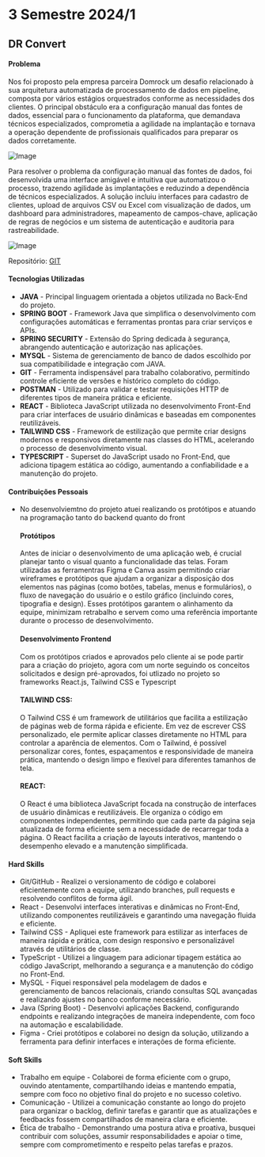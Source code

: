 # 3 Semestre 2024/1
## DR Convert

#### Problema
Nos foi proposto pela empresa parceira Domrock  um desafio relacionado à sua arquitetura automatizada de processamento de dados em pipeline, composta por vários estágios orquestrados conforme as necessidades dos clientes. O principal obstáculo era a configuração manual das fontes de dados, essencial para o funcionamento da plataforma, que demandava técnicos especializados, comprometia a agilidade na implantação e tornava a operação dependente de profissionais qualificados para preparar os dados corretamente.

![Image](https://github.com/user-attachments/assets/ba82ebfc-fec5-4d79-875d-50c28cb205aa)

Para resolver o problema da configuração manual das fontes de dados, foi desenvolvida uma interface amigável e intuitiva que automatizou o processo, trazendo agilidade às implantações e reduzindo a dependência de técnicos especializados. A solução incluiu interfaces para cadastro de clientes, upload de arquivos CSV ou Excel com visualização de dados, um dashboard para administradores, mapeamento de campos-chave, aplicação de regras de negócios e um sistema de autenticação e auditoria para rastreabilidade.

![Image](https://github.com/user-attachments/assets/bbe1c860-5cfd-4db9-86ca-bebc4695c94a)

Repositório: <a href="https://github.com/Equipe-Void/drconvert.git">GIT</a>

#### Tecnologias Utilizadas
- **JAVA** - Principal linguagem orientada a objetos utilizada no Back-End do projeto.  
- **SPRING BOOT** - Framework Java que simplifica o desenvolvimento com configurações automáticas e ferramentas prontas para criar serviços e APIs.  
- **SPRING SECURITY** - Extensão do Spring dedicada à segurança, abrangendo autenticação e autorização nas aplicações.  
- **MYSQL** - Sistema de gerenciamento de banco de dados escolhido por sua compatibilidade e integração com JAVA.  
- **GIT** - Ferramenta indispensável para trabalho colaborativo, permitindo controle eficiente de versões e histórico completo do código.  
- **POSTMAN** - Utilizado para validar e testar requisições HTTP de diferentes tipos de maneira prática e eficiente.  
- **REACT** - Biblioteca JavaScript utilizada no desenvolvimento Front-End para criar interfaces de usuário dinâmicas e baseadas em componentes reutilizáveis.  
- **TAILWIND CSS** - Framework de estilização que permite criar designs modernos e responsivos diretamente nas classes do HTML, acelerando o processo de desenvolvimento visual.  
- **TYPESCRIPT** - Superset do JavaScript usado no Front-End, que adiciona tipagem estática ao código, aumentando a confiabilidade e a manutenção do projeto.  

#### Contribuições Pessoais
- No desenvolviemtno do projeto atuei realizando os protótipos e atuando na programação tanto do backend quanto do front 
    #### Protótipos
    Antes de iniciar o desenvolvimento de uma aplicação web, é crucial planejar tanto o visual quanto a funcionalidade das telas. Foram utilizadas as ferramentras Figma e Canva assim permitindo criar wireframes e protótipos que ajudam a organizar a disposição dos elementos nas páginas (como botões, tabelas, menus e formulários), o fluxo de navegação do usuário e o estilo gráfico (incluindo cores, tipografia e design). Esses protótipos garantem o alinhamento da equipe, minimizam retrabalho e servem como uma referência importante durante o processo de desenvolvimento.
    
    #### Desenvolvimento Frontend
    Com os protótipos criados e aprovados pelo cliente ai se pode partir para a criação do priojeto, agora com um norte seguindo os conceitos solicitados e design pré-aprovados, foi utlizado no projeto so frameworks React.js, Tailwind CSS e Typescript
    
    #### TAILWIND CSS:
    O Tailwind CSS é um framework de utilitários que facilita a estilização de páginas web de forma rápida e eficiente. Em vez de escrever CSS personalizado, ele permite aplicar classes diretamente no HTML para controlar a aparência de elementos. Com o Tailwind, é possível personalizar cores, fontes, espaçamentos e responsividade de maneira prática, mantendo o design limpo e flexível para diferentes tamanhos de tela.

    #### REACT:  
    O React é uma biblioteca JavaScript focada na construção de interfaces de usuário dinâmicas e reutilizáveis. Ele organiza o código em componentes independentes, permitindo que cada parte da página seja atualizada de forma eficiente sem a necessidade de recarregar toda a página. O React facilita a criação de layouts interativos, mantendo o desempenho elevado e a manutenção simplificada.

#### Hard Skills

- Git/GitHub - Realizei o versionamento de código e colaborei eficientemente com a equipe, utilizando branches, pull requests e resolvendo conflitos de forma ágil.
- React - Desenvolvi interfaces interativas e dinâmicas no Front-End, utilizando componentes reutilizáveis e garantindo uma navegação fluida e eficiente.
- Tailwind CSS - Apliquei este framework para estilizar as interfaces de maneira rápida e prática, com design responsivo e personalizável através de utilitários de classe.
- TypeScript - Utilizei a linguagem para adicionar tipagem estática ao código JavaScript, melhorando a segurança e a manutenção do código no Front-End.
- MySQL - Fiquei responsável pela modelagem de dados e gerenciamento de bancos relacionais, criando consultas SQL avançadas e realizando ajustes no banco conforme necessário.
- Java (Spring Boot) - Desenvolvi aplicações Backend, configurando endpoints e realizando integrações de maneira independente, com foco na automação e escalabilidade.
- Figma - Criei protótipos e colaborei no design da solução, utilizando a ferramenta para definir interfaces e interações de forma eficiente.

#### Soft Skills
- Trabalho em equipe - Colaborei de forma eficiente com o grupo, ouvindo atentamente, compartilhando ideias e mantendo empatia, sempre com foco no objetivo final do projeto e no sucesso coletivo.  
- Comunicação - Utilizei a comunicação constante ao longo do projeto para organizar o backlog, definir tarefas e garantir que as atualizações e feedbacks fossem compartilhados de maneira clara e eficiente.  
- Ética de trabalho - Demonstrando uma postura ativa e proativa, busquei contribuir com soluções, assumir responsabilidades e apoiar o time, sempre com comprometimento e respeito pelas tarefas e prazos.

